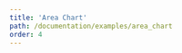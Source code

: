 ```yaml
---
title: 'Area Chart'
path: /documentation/examples/area_chart
order: 4
---
```


<view-source name="AreaChart" component="AreaChart"></view-source>
